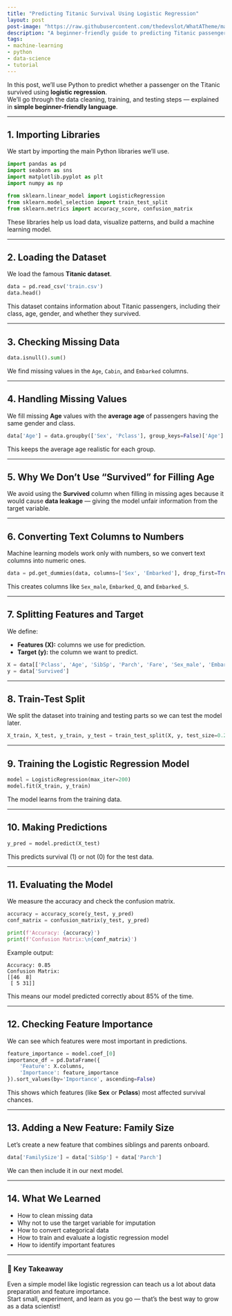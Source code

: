```yaml
---
title: "Predicting Titanic Survival Using Logistic Regression"
layout: post
post-image: "https://raw.githubusercontent.com/thedevslot/WhatATheme/master/assets/images/What%20is%20Jekyll%20Banner.png"
description: "A beginner-friendly guide to predicting Titanic passenger survival using Python and logistic regression."
tags:
- machine-learning
- python
- data-science
- tutorial
---
```


In this post, we’ll use Python to predict whether a passenger on the Titanic survived using **logistic regression**.  
We’ll go through the data cleaning, training, and testing steps — explained in **simple beginner-friendly language**.

---

## 1. Importing Libraries

We start by importing the main Python libraries we’ll use.

```python
import pandas as pd
import seaborn as sns
import matplotlib.pyplot as plt
import numpy as np

from sklearn.linear_model import LogisticRegression
from sklearn.model_selection import train_test_split
from sklearn.metrics import accuracy_score, confusion_matrix
```

These libraries help us load data, visualize patterns, and build a machine learning model.

---

## 2. Loading the Dataset

We load the famous **Titanic dataset**.

```python
data = pd.read_csv('train.csv')
data.head()
```

This dataset contains information about Titanic passengers, including their class, age, gender, and whether they survived.

---

## 3. Checking Missing Data

```python
data.isnull().sum()
```

We find missing values in the `Age`, `Cabin`, and `Embarked` columns.

---

## 4. Handling Missing Values

We fill missing **Age** values with the **average age** of passengers having the same gender and class.

```python
data['Age'] = data.groupby(['Sex', 'Pclass'], group_keys=False)['Age'].apply(lambda x: x.fillna(x.mean()))
```

This keeps the average age realistic for each group.

---

## 5. Why We Don’t Use “Survived” for Filling Age

We avoid using the **Survived** column when filling in missing ages because it would cause **data leakage** — giving the model unfair information from the target variable.

---

## 6. Converting Text Columns to Numbers

Machine learning models work only with numbers, so we convert text columns into numeric ones.

```python
data = pd.get_dummies(data, columns=['Sex', 'Embarked'], drop_first=True)
```

This creates columns like `Sex_male`, `Embarked_Q`, and `Embarked_S`.

---

## 7. Splitting Features and Target

We define:
- **Features (X):** columns we use for prediction.
- **Target (y):** the column we want to predict.

```python
X = data[['Pclass', 'Age', 'SibSp', 'Parch', 'Fare', 'Sex_male', 'Embarked_Q', 'Embarked_S']]
y = data['Survived']
```

---

## 8. Train-Test Split

We split the dataset into training and testing parts so we can test the model later.

```python
X_train, X_test, y_train, y_test = train_test_split(X, y, test_size=0.2, random_state=42)
```

---

## 9. Training the Logistic Regression Model

```python
model = LogisticRegression(max_iter=200)
model.fit(X_train, y_train)
```

The model learns from the training data.

---

## 10. Making Predictions

```python
y_pred = model.predict(X_test)
```

This predicts survival (1) or not (0) for the test data.

---

## 11. Evaluating the Model

We measure the accuracy and check the confusion matrix.

```python
accuracy = accuracy_score(y_test, y_pred)
conf_matrix = confusion_matrix(y_test, y_pred)

print(f'Accuracy: {accuracy}')
print(f'Confusion Matrix:\n{conf_matrix}')
```

Example output:

```
Accuracy: 0.85
Confusion Matrix:
[[46  8]
 [ 5 31]]
```

This means our model predicted correctly about 85% of the time.

---

## 12. Checking Feature Importance

We can see which features were most important in predictions.

```python
feature_importance = model.coef_[0]
importance_df = pd.DataFrame({
    'Feature': X.columns,
    'Importance': feature_importance
}).sort_values(by='Importance', ascending=False)
```

This shows which features (like **Sex** or **Pclass**) most affected survival chances.

---

## 13. Adding a New Feature: Family Size

Let’s create a new feature that combines siblings and parents onboard.

```python
data['FamilySize'] = data['SibSp'] + data['Parch']
```

We can then include it in our next model.

---

## 14. What We Learned

- How to clean missing data  
- Why not to use the target variable for imputation  
- How to convert categorical data  
- How to train and evaluate a logistic regression model  
- How to identify important features  

---

### 🧠 Key Takeaway
Even a simple model like logistic regression can teach us a lot about data preparation and feature importance.  
Start small, experiment, and learn as you go — that’s the best way to grow as a data scientist!
